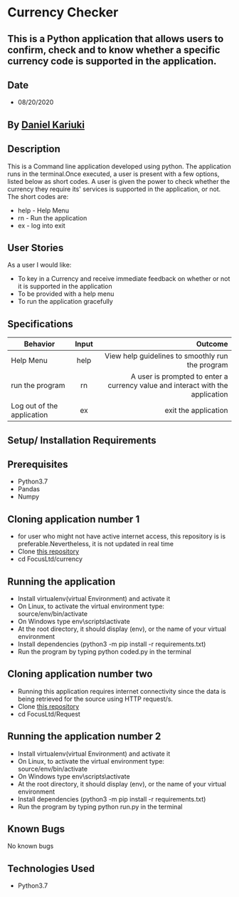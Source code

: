 # Currency Checker

## This is a Python application that allows users to confirm, check and to know whether a specific currency code is supported in the application.

## Date 
* 08/20/2020

## By **[Daniel Kariuki ](https://github.com/Buttonupd)**

## Description
This is a Command line application developed using python. The application runs in the terminal.Once executed, a user is present with a few options, listed below as short codes.
A user is given the power to check whether the currency they require its' services is supported in the application, or not. <br/>
The short codes are:
* help - Help Menu
* rn - Run the application
* ex - log into exit

## User Stories
As a user I would like:
* To key in a Currency and receive immediate feedback on whether or not it is supported in the application
* To be provided with a help menu
* To run the application gracefully

## Specifications
| Behavior        | Input           | Outcome  |
| ------------- |:-------------:| -----:|
| Help Menu | help | View help guidelines to smoothly run the program |
| run the program| rn | A user is prompted to enter a currency value and interact with the application |
| Log out of the application | ex| exit the application |

## Setup/ Installation Requirements

## Prerequisites
* Python3.7
* Pandas
* Numpy

## Cloning application number 1
* for user who might not have active internet access, this repository is is preferable.Nevertheless, it is not updated in real time
* Clone [this repository](https://github.com/Buttonupd/Explore/)
* cd FocusLtd/currency

## Running the application

* Install virtualenv(virtual Environment) and activate it
* On Linux, to activate the virtual environment type: source/env/bin/activate <br/>
* On Windows type env\scripts\activate
* At the root directory, it should display (env), or the name of your virtual environment
* Install dependencies (python3 -m pip install -r requirements.txt)
* Run the program by typing python coded.py in the terminal

## Cloning application number two
* Running this application requires internet connectivity since the data is being retrieved for the source using HTTP request/s.
* Clone [this repository](https://github.com/Buttonupd/Explore/)
* cd FocusLtd/Request

## Running the application number 2
* Install virtualenv(virtual Environment) and activate it
* On Linux, to activate the virtual environment type: source/env/bin/activate <br/>
* On Windows type env\scripts\activate
* At the root directory, it should display (env), or the name of your virtual environment
* Install dependencies (python3 -m pip install -r requirements.txt)
* Run the program by typing python run.py in the terminal

## Known Bugs

No known bugs

## Technologies Used
- Python3.7





